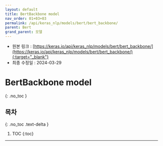 ```yaml
---
layout: default
title: BertBackbone model
nav_order: 01+03+03
permalink: /api/keras_nlp/models/bert/bert_backbone/
parent: Bert
grand_parent: 모델
---
```


* 원본 링크 : [https://keras.io/api/keras_nlp/models/bert/bert_backbone/](https://keras.io/api/keras_nlp/models/bert/bert_backbone/){:target="_blank"}
* 최종 수정일 : 2024-03-29

# BertBackbone model
{: .no_toc }

## 목차
{: .no_toc .text-delta }

1. TOC
{:toc}

---
